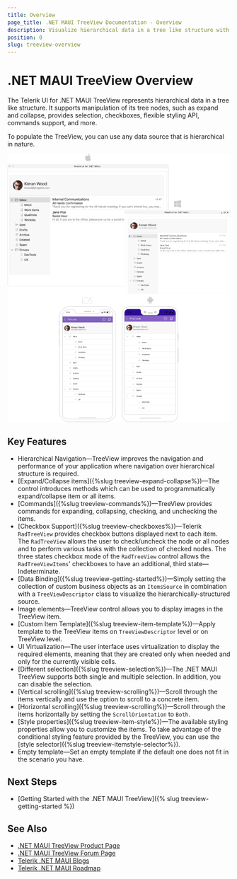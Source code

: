 ```yaml
---
title: Overview
page_title: .NET MAUI TreeView Documentation - Overview
description: Visualize hierarchical data in a tree like structure with Telerik TreeView for .NET MAUI. 
position: 0
slug: treeview-overview
---
```


# .NET MAUI TreeView Overview

The Telerik UI for .NET MAUI TreeView represents hierarchical data in a tree like structure. It supports manipulation of its tree nodes, such as expand and collapse, provides selection, checkboxes, flexible styling API, commands support, and more.

To populate the TreeView, you can use any data source that is hierarchical in nature. 

![.NET MAUI TreeView Overview](images/treeview-overview.png)

## Key Features

* Hierarchical Navigation&mdash;TreeView improves the navigation and performance of your application where navigation over hierarchical structure is required.
* [Expand/Collapse items]({%slug treeview-expand-collapse%})&mdash;The control introduces methods which can be used to programmatically expand/collapse item or all items. 
* [Commands]({%slug treeview-commands%})&mdash;TreeView provides commands for expanding, collapsing, checking, and unchecking the items. 
* [Checkbox Support]({%slug treeview-checkboxes%})&mdash;Telerik `RadTreeView` provides checkbox buttons displayed next to each item. The `RadTreeView` allows the user to check/uncheck the node or all nodes and to perform various tasks with the collection of checked nodes. The three states checkbox mode of the `RadTreeView` control allows the  `RadTreeViewItems`' checkboxes to have an additional, third state&mdash;Indeterminate.
* [Data Binding]({%slug treeview-getting-started%})&mdash;Simply setting the collection of custom business objects as an `ItemsSource` in combination with a `TreeViewDescriptor` class to visualize the hierarchically-structured source.
* Image elements&mdash;TreeView control allows you to display images in the TreeView item.
* [Custom Item Template]({%slug treeview-item-template%})&mdash;Apply template to the TreeView items on `TreeViewDescriptor` level or on TreeView level.
* UI Virtualization&mdash;The user interface uses virtualization to display the required elements, meaning that they are created only when needed and only for the currently visible cells.
* [Different selection]({%slug treeview-selection%})&mdash;The .NET MAUI TreeView supports both single and multiple selection. In addition, you can disable the selection. 
* [Vertical scrolling]({%slug treeview-scrolling%})&mdash;Scroll through the items vertically and use the option to scroll to a concrete item. 
* [Horizontal scrolling]({%slug treeview-scrolling%})&mdash;Scroll through the items horizontally by setting the `ScrollOrientation` to `Both`.
* [Style properties]({%slug treeview-item-style%})&mdash;The available styling properties allow you to customize the items. To take advantage of the conditional styling feature provided by the TreeView, you can use the [style selector]({%slug treeview-itemstyle-selector%}).
* Empty template&mdash;Set an empty template if the default one does not fit in the scenario you have.

## Next Steps

- [Getting Started with the .NET MAUI TreeView]({% slug treeview-getting-started %})

## See Also

- [.NET MAUI TreeView Product Page](https://www.telerik.com/maui-ui/treeview)
- [.NET MAUI TreeView Forum Page](https://www.telerik.com/forums/maui?tagId=2056)
- [Telerik .NET MAUI Blogs](https://www.telerik.com/blogs/mobile-net-maui)
- [Telerik .NET MAUI Roadmap](https://www.telerik.com/support/whats-new/maui-ui/roadmap)
